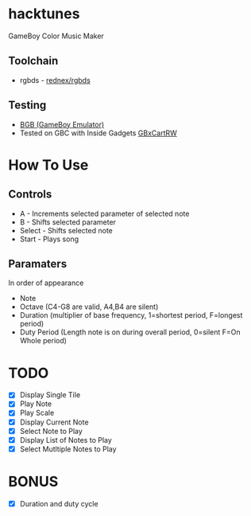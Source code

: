 # hacktunes
GameBoy Color Music Maker

## Toolchain
* rgbds - [rednex/rgbds](https://github.com/rednex/rgbds)

## Testing
* [BGB (GameBoy Emulator)](http://bgb.bircd.org/)
* Tested on GBC with Inside Gadgets [GBxCartRW](https://shop.insidegadgets.com/product/gbxcart-rw/)

# How To Use
## Controls
* A - Increments selected parameter of selected note
* B - Shifts selected parameter
* Select - Shifts selected note
* Start - Plays song

## Paramaters
In order of appearance

* Note
* Octave (C4-G8 are valid, A4,B4 are silent)
* Duration (multiplier of base frequency, 1=shortest period, F=longest period)
* Duty Period (Length note is on during overall period, 0=silent F=On Whole period)

# TODO
* [x] Display Single Tile
* [x] Play Note
* [x] Play Scale
* [x] Display Current Note
* [x] Select Note to Play
* [x] Display List of Notes to Play
* [x] Select Mutltiple Notes to Play

# BONUS
* [x] Duration and duty cycle
